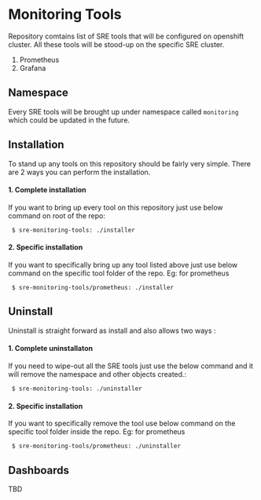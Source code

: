 # Monitoring Tools

Repository comtains list of SRE tools that will be configured on openshift cluster. All these tools will be stood-up on the specific SRE cluster.

1) Prometheus
2) Grafana


## Namespace

Every SRE tools will be brought up under namespace called ```monitoring``` which could be updated in the future.


## Installation

To stand up any tools on this repository should be fairly very simple. There are 2 ways you can perform the installation.

#### 1.  Complete installation
If you want to bring up every tool on this repository just use  below command on root of the repo:

``` $ sre-monitoring-tools: ./installer```

#### 2.  Specific installation
If you want to specifically bring up any tool listed above just use below command on the specific tool folder of the repo. Eg: for prometheus

``` $ sre-monitoring-tools/prometheus: ./installer```

## Uninstall

Uninstall is straight forward as install and also allows two ways :

#### 1.  Complete uninstallaton
If you need to wipe-out all the SRE tools just use the below command and it will remove the namespace and other objects created.:

``` $ sre-monitoring-tools: ./uninstaller```

#### 2.  Specific installation
If you want to specifically remove the tool use below command on the specific tool folder inside the repo. Eg: for prometheus

``` $ sre-monitoring-tools/prometheus: ./uninstaller```

## Dashboards

TBD